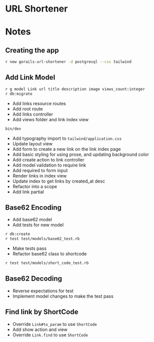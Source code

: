 # URL Shortener

# Notes

## Creating the app

```sh
r new gorails-url-shortener -d postgresql --css tailwind
```

## Add Link Model

```sh
r g model Link url title description image views_count:integer
r db:migrate
```

- Add links resource routes
- Add root route
- Add links controller
- Add views folder and link index view

```sh
bin/dev
```

- Add typography import to `tailwind/application.css`
- Update layout view
- Add form to create a new link on the link index page
- Add basic styling for using prose, and updating background color
- Add create action to link controller
- Add model validation to require link
- Add required to form input
- Render links in index view
- Update index to get links by created_at desc
- Refactor into a scope
- Add link partial

## Base62 Encoding

- Add base62 model
- Add tests for new model

```sh
r db:create
r test test/models/base62_test.rb
```

- Make tests pass
- Refactor base62 class to shortcode

```sh
r test test/models/short_code_test.rb
```

## Base62 Decoding

- Reverse expectations for test
- Implement model changes to make the test pass

## Find link by ShortCode

- Override `Link#to_param` to use `ShortCode`
- Add show action and view
- Override `Link.find` to use `ShortCode`
